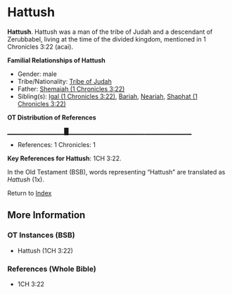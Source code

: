 # Hattush
**Hattush**. 
Hattush was a man of the tribe of Judah and a descendant of Zerubbabel, living at the time of the divided kingdom, mentioned in 1 Chronicles 3:22 (acai). 




**Familial Relationships of Hattush**


* Gender: male
* Tribe/Nationality: [Tribe of Judah](../../../groups/md/acai/Judah.md)
* Father: [Shemaiah (1 Chronicles 3:22)](Shemaiah.2.md)
* Sibling(s): [Igal (1 Chronicles 3:22)](Igal.3.md), [Bariah](Bariah.md), [Neariah](Neariah.md), [Shaphat (1 Chronicles 3:22)](Shaphat.3.md)


**OT Distribution of References**

▁▁▁▁▁▁▁▁▁▁▁▁█▁▁▁▁▁▁▁▁▁▁▁▁▁▁▁▁▁▁▁▁▁▁▁▁▁▁
* References: 1 Chronicles: 1



**Key References for Hattush**: 
1CH 3:22. 


In the Old Testament (BSB), words representing “Hattush” are translated as 
*Hattush* (1x). 




Return to [Index](00-Index.md)

## More Information

### OT Instances (BSB)

* Hattush (1CH 3:22)



### References (Whole Bible)

* 1CH 3:22



